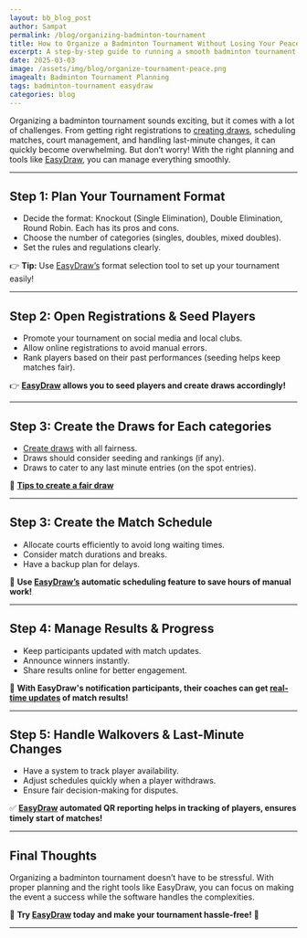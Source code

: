 ```yaml
---
layout: bb_blog_post
author: Sampat
permalink: /blog/organizing-badminton-tournament
title: How to Organize a Badminton Tournament Without Losing Your Peace of Mind
excerpt: A step-by-step guide to running a smooth badminton tournament without stress
date: 2025-03-03
image: /assets/img/blog/organize-tournament-peace.png
imagealt: Badminton Tournament Planning
tags: badminton-tournament easydraw
categories: blog
---
```



Organizing a badminton tournament sounds exciting, but it comes with a lot of challenges. From getting right registrations to [creating draws](https://easydraws.azurewebsites.net/drawoptions), scheduling matches, court management, and handling last-minute changes, it can quickly become overwhelming. But don’t worry! With the right planning and tools like [EasyDraw](https://easydraws.azurewebsites.net/tools), you can manage everything smoothly.

---

## Step 1: Plan Your Tournament Format
- Decide the format: Knockout (Single Elimination), Double Elimination, Round Robin. Each has its pros and cons.
- Choose the number of categories (singles, doubles, mixed doubles).
- Set the rules and regulations clearly.

👉 **Tip:** Use [EasyDraw’s](https://easydraws.azurewebsites.net/) format selection tool to set up your tournament easily!

---

## Step 2: Open Registrations & Seed Players
- Promote your tournament on social media and local clubs.
- Allow online registrations to avoid manual errors.
- Rank players based on their past performances (seeding helps keep matches fair).

👉 **[EasyDraw](https://easydraws.azurewebsites.net/) allows you to seed players and create draws accordingly!**

---
## Step 3: Create the Draws for Each categories
- [Create draws](https://easydraws.azurewebsites.net/drawoptions) with all fairness.
- Draws should consider seeding and rankings (if any).
- Draws to cater to any last minute entries (on the spot entries).

🎯 **[Tips to create a fair draw](/blog/draws-badminton-tournament)**

---

## Step 3: Create the Match Schedule
- Allocate courts efficiently to avoid long waiting times.
- Consider match durations and breaks.
- Have a backup plan for delays.

🎯 **Use [EasyDraw’s](https://easydraws.azurewebsites.net/) automatic scheduling feature to save hours of manual work!**

---

## Step 4: Manage Results & Progress
- Keep participants updated with match updates.
- Announce winners instantly.
- Share results online for better engagement.

📢 **With EasyDraw's notification participants, their coaches can get [real-time updates](/easdraw/features/real-time-notifications) of match results!**

---

## Step 5: Handle Walkovers & Last-Minute Changes
- Have a system to track player availability.
- Adjust schedules quickly when a player withdraws.
- Ensure fair decision-making for disputes.

✅ **[EasyDraw](/feature/reporting) automated QR reporting helps in tracking of players, ensures timely start of matches!**

---

## Final Thoughts
Organizing a badminton tournament doesn’t have to be stressful. With proper planning and the right tools like EasyDraw, you can focus on making the event a success while the software handles the complexities. 

🏸 **Try [EasyDraw](https://easydraws.azurewebsites.net/) today and make your tournament hassle-free!** 🚀

---




